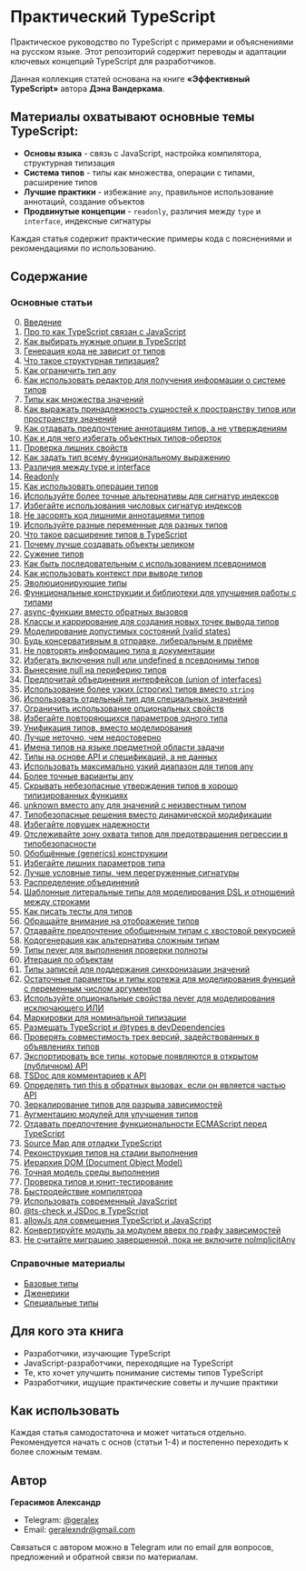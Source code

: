 # Практический TypeScript

Практическое руководство по TypeScript с примерами и объяснениями на русском языке. Этот репозиторий содержит переводы и адаптации ключевых концепций TypeScript для разработчиков.

Данная коллекция статей основана на книге **«Эффективный TypeScript»** автора **Дэна Вандеркама**.

## Материалы охватывают основные темы TypeScript:

- **Основы языка** - связь с JavaScript, настройка компилятора, структурная типизация
- **Система типов** - типы как множества, операции с типами, расширение типов
- **Лучшие практики** - избежание `any`, правильное использование аннотаций, создание объектов
- **Продвинутые концепции** - `readonly`, различия между `type` и `interface`, индексные сигнатуры

Каждая статья содержит практические примеры кода с пояснениями и рекомендациями по использованию.

## Содержание

### Основные статьи

00. [Введение](./00.%20Введение.md)
01. [Про то как TypeScript связан с JavaScript](./01.%20Про%20то%20как%20TypeScript%20связан%20с%20JavaScript.md)
02. [Как выбирать нужные опции в TypeScript](./02.%20Как%20Выбирать%20нужные%20опции%20в%20TypeScript.md)
03. [Генерация кода не зависит от типов](./03.%20Генерация%20кода%20не%20зависит%20от%20типов.md)
04. [Что такое структурная типизация?](./04.%20Что%20такое%20структурная%20типизация%3F.md)
05. [Как ограничить тип any](./05.%20Как%20ограничить%20тип%20any.md)
06. [Как использовать редактор для получения информации о системе типов](./06.%20Как%20использовать%20редактор%20для%20получения%20информации%20о%20системе%20типов.md)
07. [Типы как множества значений](./07.%20Типы%20как%20множества%20значений.md)
08. [Как выражать принадлежность сущностей к пространству типов или пространству значений](./08.%20Как%20выражать%20принадлежность%20сущностей%20к%20пространству%20типов%20или%20пространству%20значений.md)
09. [Как отдавать предпочтение аннотациям типов, а не утверждениям](./09.%20Как%20отдавать%20предпочтение%20аннотациям%20типов%2C%20а%20не%20утверждениям.md)
10. [Как и для чего избегать объектных типов-оберток](./10.%20Как%20и%20для%20чего%20избегать%20объектных%20типов-оберток%20(String%2C%20Number%2C%20Boolean%2C%20Symbol%2C%20BigInt).md)
11. [Проверка лишних свойств](./11.%20Проверка%20лишних%20свойств.md)
12. [Как задать тип всему функциональному выражению](./12.%20как%20задать%20тип%20всему%20функциональному%20выражению.md)
13. [Различия между type и interface](./13.%20Различия%20между%20type%20и%20interace.md)
14. [Readonly](./14.%20Readonly.md)
15. [Как использовать операции типов](./15.%20как%20использовать%20операции%20типов.md)
16. [Используйте более точные альтернативы для сигнатур индексов](./16.%20Используйте%20более%20точные%20альтернативы%20для%20сигнатур%20индексов.md)
17. [Избегайте использования числовых сигнатур индексов](./17.%20Избегайте%20использования%20числовых%20сигнатур%20индексов.md)
18. [Не засорять код лишними аннотациями типов](./18.%20Не%20засорять%20код%20лишними%20аннотациями%20типов.md)
19. [Используйте разные переменные для разных типов](./19.%20Используйте%20разные%20переменные%20для%20разных%20типов.md)
20. [Что такое расширение типов в TypeScript](./20.%20Что%20такое%20расширение%20типов%20в%20TypeScript.md)
21. [Почему лучше создавать объекты целиком](./21.%20Почему%20лучше%20создавать%20объекты%20целиком.md)
22. [Сужение типов](./22.%20Сужение%20типов.md)
23. [Как быть последовательным с использованием псевдонимов](./23.%20Как%20быть%20последовательным%20с%20использованием%20псевдонимов.md)
24. [Как использовать контекст при выводе типов](./24.%20Как%20использовать%20контекст%20при%20выводе%20типов.md)
25. [Эволюционирующие типы](./25.%20Эволюционирующие%20типы.md)
26. [Функциональные конструкции и библиотеки для улучшения работы с типами](./26.%20Функциональные%20конструкции%20и%20библиотеки%20для%20улучшения%20работы%20с%20типами.md)
27. [async-функции вместо обратных вызовов](./27.%20Async-функции%20вместо%20обратных%20вызовов.md)
28. [Классы и каррирование для создания новых точек вывода типов](./28.%20%20Классы%20и%20каррирование%20для%20создания%20новых%20точек%20вывода%20типов.md)
29. [Моделирование допустимых состояний (valid states)](./29.%20Моделирование%20допустимых%20состояний%20(valid%20states).md)
30. [Будь консервативным в отправке, либеральным в приёме](./30.%20Будь%20консервативным%20в%20отправке%2C%20либеральным%20в%20приёме.md)
31. [Не повторять информацию типа в документации](./31.%20Не%20повторять%20информацию%20типа%20в%20документации.md)
32. [Избегать включения null или undefined в псевдонимы типов](./32.%20Избегать%20включения%20null%20или%20undefined%20в%20псевдонимы%20типов.md)
33. [Вынесение null на периферию типов](./33.%20Вынесение%20null%20на%20периферию%20типов.md)
34. [Предпочитай объединения интерфейсов (union of interfaces)](./34.%20Предпочитай%20объединения%20интерфейсов%20(union%20of%20interfaces).md)
35. [Использование более узких (строгих) типов вместо `string`](./35.%20Использование%20более%20узких%20(строгих)%20типов%20вместо%20%60string%60.md)
36. [Использовать отдельный тип для специальных значений](./36.%20Использовать%20отдельный%20тип%20для%20специальных%20значений.md)
37. [Ограничить использование опциональных свойств](./37.%20Ограничить%20использование%20опциональных%20свойств.md)
38. [Избегайте повторяющихся параметров одного типа](./38.%20Избегайте%20повторяющихся%20параметров%20одного%20типа.md)
39. [Унификация типов, вместо моделирования](./39.%20Унификация%20типов%2C%20вместо%20моделирования.md)
40. [Лучше неточно, чем недостоверно](./40.%20Лучше%20неточно%2C%20чем%20недостоверно.md)
41. [Имена типов на языке предметной области задачи](./41.%20Имена%20типов%20на%20языке%20предметной%20области%20задачи.md)
42. [Типы на основе API и спецификаций, а не данных](./42.%20Типы%20на%20основе%20API%20и%20спецификаций%2C%20а%20не%20данных.md)
43. [Использовать максимально узкий диапазон для типов any](./43.%20Использовать%20максимально%20узкий%20диапазон%20для%20типов%20any.md)
44. [Более точные варианты any](./44.%20Более%20точне%20варианты%20any.md)
45. [Скрывать небезопасные утверждения типов в хорошо типизированных функциях](./45.%20Скрывать%20небезопасные%20утверждения%20типов%20в%20хорошо%20типизированных%20функциях.md)
46. [unknown вместо any для значений с неизвестным типом](./46.%20unknown%20вместо%20any%20для%20значений%20с%20неизвестным%20типом.md)
47. [Типобезопасные решения вместо динамической модификации](./47.%20Типобезопасные%20решения%20вместо%20динамической%20модификации.md)
48. [Избегайте ловушек надежности](./48.%20Избегайте%20ловушек%20надежности.md)
49. [Отслеживайте зону охвата типов для предотвращения регрессии в типобезопасности](./49.%20Отслеживайте%20зону%20охвата%20типов%20для%20предотвращения%20регрессии%20в%20типобезопасности.md)
50. [Обобщённые (generics) конструкции](./50.%20Обобщённые%20(generics)%20конструкции.md)
51. [Избегайте лишних параметров типа](./51.%20Избегайте%20лишних%20параметров%20типа.md)
52. [Лучше условные типы, чем перегруженные сигнатуры](./52.%20Лучше%20условные%20типы%2C%20чем%20перегруженные%20сигнатуры.md)
53. [Распределение объединений](./53.%20Распределение%20объединений.md)
54. [Шаблонные литеральные типы для моделирования DSL и отношений между строками](./54.%20Шаблонные%20литеральные%20типы%20для%20моделирования%20DSL%20и%20отношений%20между%20строками.md)
55. [Как писать тесты для типов](./55.%20Как%20писать%20тесты%20для%20типов.md)
56. [Обращайте внимание на отображение типов](./56.%20Обращайте%20внимание%20на%20отображение%20типов.md)
57. [Отдавайте предпочтение обобщенным типам с хвостовой рекурсией](./57.%20Отдавайте%20предпочтение%20обобщенным%20типам%20с%20хвостовой%20рекурсией.md)
58. [Кодогенерация как альтернатива сложным типам](./58.%20Кодогенерация%20как%20альтернатива%20сложным%20типам.md)
59. [Типы never для выполнения проверки полноты](./59.%20Типы%20never%20для%20выполнения%20проверки%20полноты.md)
60. [Итерация по объектам](./60.%20Итерация%20по%20объектам.md)
61. [Типы записей для поддержания синхронизации значений](./61.%20Типы%20записей%20для%20поддержания%20синхронизации%20значений.md)
62. [Остаточные параметры и типы кортежа для моделирования функций с переменным числом аргументов](./62.%20Остаточные%20параметры%20и%20типы%20кортежа%20для%20моделирования%20функций%20с%20переменным%20числом%20аргументов.md)
63. [Используйте опциональные свойства never для моделирования исключающего ИЛИ](./63.%20Используйте%20опциональные%20свойства%20never%20для%20моделирования%20исключающего%20ИЛИ.md)
64. [Маркировки для номинальной типизации](./64.%20Маркировки%20для%20номинальной%20типизации.md)
65. [Размещать TypeScript и @types в devDependencies](./65.%20Размещать%20TypeScript%20и%20%40types%20в%20devDependencies.md)
66. [Проверять совместимость трех версий, задействованных в объявлениях типов](./66.%20Проверять%20совместимость%20трех%20версий%2C%20задействованных%20в%20объявлениях%20типов.md)
67. [Экспортировать все типы, которые появляются в открытом (публичном) API](./67.%20Экспортировать%20все%20типы%2C%20которые%20появляются%20в%20открытом%20(публичном)%20API.md)
68. [TSDoc для комментариев к API](./68.%20TSDoc%20для%20комментариев%20к%20API.md)
69. [Определять тип this в обратных вызовах, если он является частью API](./69.%20Определять%20тип%20this%20в%20обратных%20вызовах%2C%20если%20он%20является%20частью%20API.md)
70. [Зеркалирование типов для разрыва зависимостей](./70.%20Зеркалирование%20типов%20для%20разрыва%20зависимостей.md)
71. [Аугментацию модулей для улучшения типов](./71.%20Аугментацию%20модулей%20для%20улучшения%20типов.md)
72. [Отдавать предпочтение функциональности ECMAScript перед TypeScript](./72.%20Отдавать%20предпочтение%20функциональности%20ECMAScript%20перед%20TypeScript.md)
73. [Source Map для отладки TypeScript](./73.%20Source%20Map%20для%20отладки%20TypeScript.md)
74. [Реконструкция типов на стадии выполнения](./74.%20Реконструкция%20типов%20на%20стадии%20выполнения.md)
75. [Иерархия DOM (Document Object Model)](./75.%20Иерархия%20DOM%20(Document%20Object%20Model).md)
76. [Точная модель среды выполнения](./76.%20Точная%20модель%20среды%20выполнения.md)
77. [Проверка типов и юнит-тестирование](./77.%20Проверка%20типов%20и%20юнит-тестирование.md)
78. [Быстродействие компилятора](./78.%20Быстродействие%20компилятора.md)
79. [Использовать современный JavaScript](./79.%20Использовать%20современный%20JavaScript.md)
80. [@ts-check и JSDoc в TypeScript](./80.%20%40ts-check%20и%20JSDoc%20в%20TypeScript.md)
81. [allowJs для совмещения TypeScript и JavaScript](./81.%20allowJs%20для%20совмещения%20TypeScript%20и%20JavaScript.md)
82. [Конвертируйте модуль за модулем вверх по графу зависимостей](./82.%20Конвертируйте%20модуль%20за%20модулем%20вверх%20по%20графу%20зависимостей.md)
83. [Не считайте миграцию завершенной, пока не включите noImplicitAny](./83.%20Не%20считайте%20миграцию%20завершенной%2C%20пока%20не%20включите%20noImplicitAny.md)

### Справочные материалы

- [Базовые типы](./_Базовые%20типы.md)
- [Дженерики](./_Дженерики.md)
- [Специальные типы](./_Специальные%20типы.md)

## Для кого эта книга

- Разработчики, изучающие TypeScript
- JavaScript-разработчики, переходящие на TypeScript
- Те, кто хочет улучшить понимание системы типов TypeScript
- Разработчики, ищущие практические советы и лучшие практики

## Как использовать

Каждая статья самодостаточна и может читаться отдельно. Рекомендуется начать с основ (статьи 1-4) и постепенно переходить к более сложным темам.

## Автор

**Герасимов Александр**

- Telegram: [@geralex](https://t.me/geralex)
- Email: [geralexndr@gmail.com](mailto:geralexndr@gmail.com)

Связаться с автором можно в Telegram или по email для вопросов, предложений и обратной связи по материалам.
